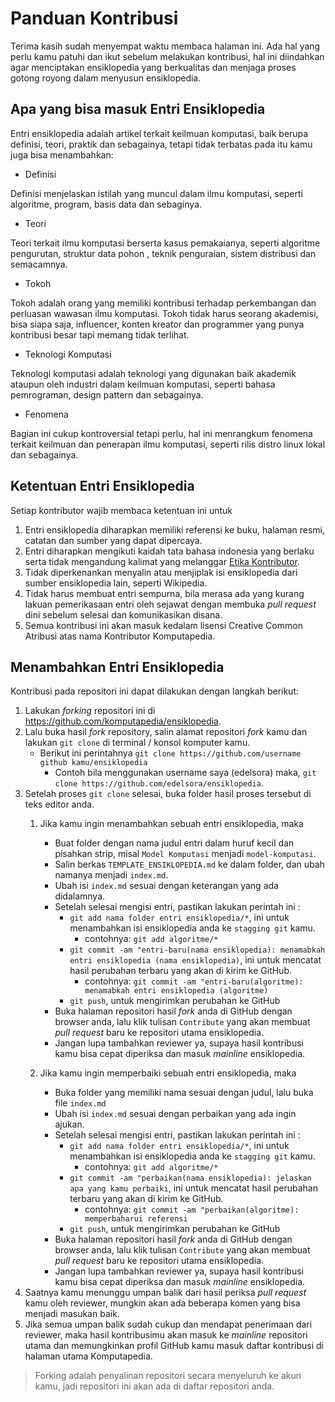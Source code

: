 # Panduan Kontribusi

Terima kasih sudah menyempat waktu membaca halaman ini. Ada hal yang perlu kamu patuhi dan ikut sebelum melakukan
kontribusi, hal ini diindahkan agar menciptakan ensiklopedia yang berkualitas dan menjaga proses gotong royong dalam
menyusun ensiklopedia.

## Apa yang bisa masuk Entri Ensiklopedia

Entri ensiklopedia adalah artikel terkait keilmuan komputasi, baik berupa definisi, teori, praktik dan sebagainya, tetapi tidak terbatas pada itu kamu juga bisa menambahkan:

- Definisi

Definisi menjelaskan istilah yang muncul dalam ilmu komputasi, seperti algoritme, program, basis data dan sebaginya.

- Teori

Teori terkait ilmu komputasi berserta kasus pemakaianya, seperti algoritme pengurutan, struktur data pohon , teknik penguraian, sistem distribusi dan semacamnya.

- Tokoh

Tokoh adalah orang yang memiliki kontribusi terhadap perkembangan dan perluasan wawasan ilmu komputasi. Tokoh tidak harus seorang akademisi, bisa siapa saja, influencer, konten kreator dan programmer yang punya kontribusi besar tapi memang tidak terlihat.

- Teknologi Komputasi

Teknologi komputasi adalah teknologi yang digunakan baik akademik ataupun oleh industri dalam keilmuan komputasi, seperti bahasa pemrograman, design pattern dan sebagainya.

- Fenomena

Bagian ini cukup kontroversial tetapi perlu, hal ini menrangkum fenomena terkait keilmuan dan penerapan ilmu komputasi, seperti rilis distro linux lokal dan sebagainya.

## Ketentuan Entri Ensiklopedia

Setiap kontributor wajib membaca ketentuan ini untuk

1. Entri ensiklopedia diharapkan memiliki referensi ke buku, halaman resmi, catatan dan sumber yang dapat dipercaya.
2. Entri diharapkan mengikuti kaidah tata bahasa indonesia yang berlaku serta tidak mengandung kalimat yang melanggar [Etika Kontributor](CODE_OF_CONDUCT.md).
3. Tidak diperkenankan menyalin atau menjiplak isi ensiklopedia dari sumber ensiklopedia lain, seperti Wikipedia.
4. Tidak harus membuat entri sempurna, bila merasa ada yang kurang lakuan pemerikasaan entri oleh sejawat dengan membuka _pull request_ dini sebelum selesai dan komunikasikan disana.
5. Semua kontribusi ini akan masuk kedalam lisensi Creative Common Atribusi atas nama Kontributor Komputapedia. 

## Menambahkan Entri Ensiklopedia

Kontribusi pada repositori ini dapat dilakukan dengan langkah berikut:

1. Lakukan _forking_ repositori ini di https://github.com/komputapedia/ensiklopedia.
2. Lalu buka hasil _fork_ repository, salin alamat repositori _fork_ kamu dan lakukan `git clone` di terminal / konsol komputer kamu.
    - Berikut ini perintahnya `git clone https://github.com/username github kamu/ensiklopedia`
      - Contoh bila menggunakan username saya (edelsora) maka, `git clone https://github.com/edelsora/ensiklopedia`.
3. Setelah proses `git clone` selesai, buka folder hasil proses tersebut di teks editor anda.
    1. Jika kamu ingin menambahkan sebuah entri ensiklopedia, maka
        - Buat folder dengan nama judul entri dalam huruf kecil dan pisahkan strip, misal `Model Komputasi` menjadi `model-komputasi`.
        - Salin berkas `TEMPLATE_ENSIKLOPEDIA.md` ke dalam folder, dan ubah namanya menjadi `index.md`.
        - Ubah isi `index.md` sesuai dengan keterangan yang ada didalamnya.
        - Setelah selesai mengisi entri, pastikan lakukan perintah ini :
            - `git add nama folder entri ensiklopedia/*`, ini untuk menambahkan isi ensiklopedia anda ke `stagging git` kamu.
                - contohnya: `git add algoritme/*`
            - `git commit -am "entri-baru(nama ensiklopedia): menamabkah entri ensiklopedia (nama ensiklopedia)`, ini untuk mencatat hasil perubahan terbaru yang akan di kirim ke GitHub.
                - contohnya: `git commit -am "entri-baru(algoritme): menamabkah entri ensiklopedia (algoritme)`
            - `git push`, untuk mengirimkan perubahan ke GitHub
        - Buka halaman repositori hasil _fork_ anda di GitHub dengan browser anda, lalu klik tulisan `Contribute` yang akan membuat _pull request_ baru ke repositori utama ensiklopedia.
        - Jangan lupa tambahkan reviewer ya, supaya hasil kontribusi kamu bisa cepat diperiksa dan masuk _mainline_ ensiklopedia.

    2. Jika kamu ingin memperbaiki sebuah entri ensiklopedia, maka
        - Buka folder yang memiliki nama sesuai dengan judul, lalu buka file `index.md`
        - Ubah isi `index.md` sesuai dengan perbaikan yang ada ingin ajukan.
        - Setelah selesai mengisi entri, pastikan lakukan perintah ini :
            - `git add nama folder entri ensiklopedia/*`, ini untuk menambahkan isi ensiklopedia anda ke `stagging git` kamu.
                - contohnya: `git add algoritme/*`
            - `git commit -am "perbaikan(nama ensiklopedia): jelaskan apa yang kamu perbaiki`, ini untuk mencatat hasil perubahan terbaru yang akan di kirim ke GitHub.
                - contohnya: `git commit -am "perbaikan(algoritme): memperbaharui referensi`
            - `git push`, untuk mengirimkan perubahan ke GitHub
        - Buka halaman repositori hasil _fork_ anda di GitHub dengan browser anda, lalu klik tulisan `Contribute` yang akan membuat _pull request_ baru ke repositori utama ensiklopedia.
        - Jangan lupa tambahkan reviewer ya, supaya hasil kontribusi kamu bisa cepat diperiksa dan masuk _mainline_ ensiklopedia.
4. Saatnya kamu menunggu umpan balik dari hasil periksa _pull request_ kamu oleh reviewer, mungkin akan ada beberapa komen yang bisa menjadi masukan baik.
5. Jika semua umpan balik sudah cukup dan mendapat penerimaan dari reviewer, maka hasil kontribusimu akan masuk ke _mainline_ repositori utama dan memungkinkan profil GitHub kamu masuk daftar kontribusi di halaman utama Komputapedia.

> Forking adalah penyalinan repositori secara menyeluruh ke akun kamu, jadi repositori ini akan ada
> di daftar repositori anda.